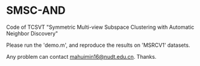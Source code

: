 # SMSC-AND
Code of TCSVT "Symmetric Multi-view Subspace Clustering with Automatic Neighbor Discovery"  

Please run the 'demo.m', and reproduce the results on 'MSRCV1' datasets. 

Any problem can contact mahuimin16@nudt.edu.cn. Thanks.
